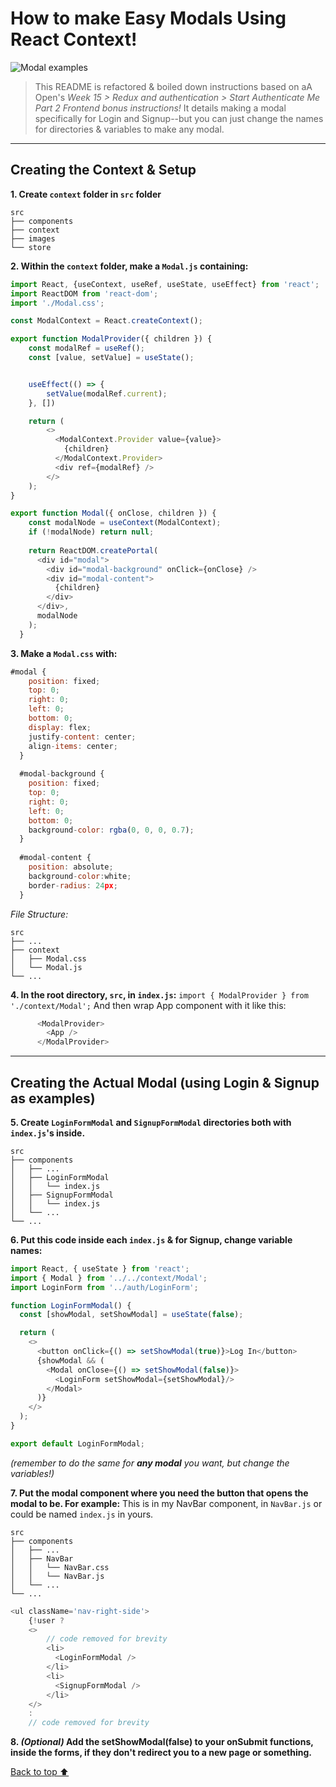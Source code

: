 # How to make Easy Modals Using React Context!

![Modal examples](https://miro.medium.com/max/1400/1*VCl3Dz_jwsKOXUjLeD19VA.png)

> This README is refactored & boiled down instructions based on aA Open's *Week 15 > Redux and authentication > Start Authenticate Me Part 2 Frontend bonus instructions!* It details making a modal specifically for Login and Signup--but you can just change the names for directories & variables to make any modal. 

----

## Creating the Context & Setup
**1. Create `context` folder in `src` folder**
```
src
├── components
├── context
├── images
└── store
```
**2. Within the `context` folder, make a `Modal.js` containing:**
```js
import React, {useContext, useRef, useState, useEffect} from 'react';
import ReactDOM from 'react-dom';
import './Modal.css';

const ModalContext = React.createContext();

export function ModalProvider({ children }) {
    const modalRef = useRef();
    const [value, setValue] = useState();


    useEffect(() => {
        setValue(modalRef.current);
    }, [])

    return (
        <>
          <ModalContext.Provider value={value}>
            {children}
          </ModalContext.Provider>
          <div ref={modalRef} />
        </>
    );
}

export function Modal({ onClose, children }) {
    const modalNode = useContext(ModalContext);
    if (!modalNode) return null;
  
    return ReactDOM.createPortal(
      <div id="modal">
        <div id="modal-background" onClick={onClose} />
        <div id="modal-content">
          {children}
        </div>
      </div>,
      modalNode
    );
  }
```

**3. Make a `Modal.css` with:**
```js
#modal {
    position: fixed;
    top: 0;
    right: 0;
    left: 0;
    bottom: 0;
    display: flex;
    justify-content: center;
    align-items: center;
  }
  
  #modal-background {
    position: fixed;
    top: 0;
    right: 0;
    left: 0;
    bottom: 0;
    background-color: rgba(0, 0, 0, 0.7);
  }
  
  #modal-content {
    position: absolute;
    background-color:white;
    border-radius: 24px;
  }
```
*File Structure:*
```
src
├── ...
├── context
│   ├── Modal.css
│   └── Modal.js
└── ...
```
  
**4. In the root directory, `src`, in `index.js`:**
`import { ModalProvider } from './context/Modal';`
And then wrap App component with it like this: 
```js
      <ModalProvider>
        <App />
      </ModalProvider>
```
-----

## Creating the Actual Modal (using Login & Signup as examples)
**5. Create `LoginFormModal` and `SignupFormModal` directories both with  `index.js`'s inside.**
```
src
├── components
│   ├── ...
│   ├── LoginFormModal
│   │   └── index.js
│   ├── SignupFormModal
│   │   └── index.js
│   └── ...
└── ...
```
**6. Put this code inside each `index.js` & for Signup, change variable names:** 
```js
import React, { useState } from 'react';
import { Modal } from '../../context/Modal';
import LoginForm from '../auth/LoginForm';

function LoginFormModal() {
  const [showModal, setShowModal] = useState(false);

  return (
    <>
      <button onClick={() => setShowModal(true)}>Log In</button>
      {showModal && (
        <Modal onClose={() => setShowModal(false)}>
          <LoginForm setShowModal={setShowModal}/>
        </Modal>
      )}
    </>
  );
}

export default LoginFormModal;
```
*(remember to do the same for **any modal** you want, but change the variables!)*

**7. Put the modal component where you need the button that opens the modal to be. For example:**
This is in my NavBar component, in `NavBar.js` or could be named `index.js` in yours.
```
src
├── components
│   ├── ...
│   ├── NavBar
│   │   └── NavBar.css
│   │   └── NavBar.js
│   └── ...
└── ...
```
```js
<ul className='nav-right-side'>
    {!user ?
    <>
        // code removed for brevity
        <li>
          <LoginFormModal />
        </li>
        <li>
          <SignupFormModal />
        </li>
    </>
    :
    // code removed for brevity
```
**8. *(Optional)* Add the setShowModal(false) to your onSubmit functions, inside the forms, if they don't redirect you to a new page or something.**

[Back to top ⬆](https://github.com/whitnessme/context-modal-instructions#how-to-make-easy-modals-using-react-context)
